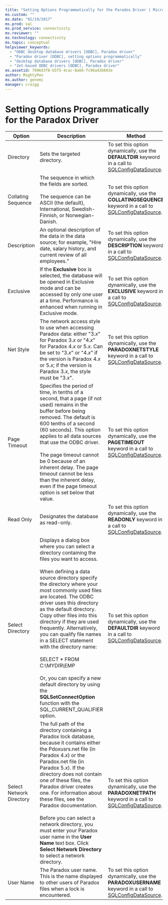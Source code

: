 ```yaml
---
title: "Setting Options Programmatically for the Paradox Driver | Microsoft Docs"
ms.custom: ""
ms.date: "01/19/2017"
ms.prod: sql
ms.prod_service: connectivity
ms.reviewer: ""
ms.technology: connectivity
ms.topic: conceptual
helpviewer_keywords: 
  - "ODBC desktop database drivers [ODBC], Paradox driver"
  - "Paradox driver [ODBC], setting options programmatically"
  - "desktop database drivers [ODBC], Paradox driver"
  - "Jet-based ODBC drivers [ODBC], Paradox driver"
ms.assetid: 7996d3f8-b5f5-4cac-8a66-fc96a42b603e
author: MightyPen
ms.author: genemi
manager: craigg
---
```

# Setting Options Programmatically for the Paradox Driver

|Option|Description|Method|  
|------------|-----------------|------------|  
|Directory|Sets the targeted directory.|To set this option dynamically, use the **DEFAULTDIR** keyword in a call to [SQLConfigDataSource](../../odbc/microsoft/sqlconfigdatasource-paradox-driver.md).|  
|Collating Sequence|The sequence in which the fields are sorted.<br /><br /> The sequence can be ASCII (the default), International, Swedish-Finnish, or Norwegian-Danish.|To set this option dynamically, use the **COLLATINGSEQUENCE** keyword in a call to [SQLConfigDataSource](../../odbc/microsoft/sqlconfigdatasource-paradox-driver.md).|  
|Description|An optional description of the data in the data source; for example, "Hire date, salary history, and current review of all employees."|To set this option dynamically, use the **DESCRIPTION** keyword in a call to [SQLConfigDataSource](../../odbc/microsoft/sqlconfigdatasource-paradox-driver.md).|  
|Exclusive|If the **Exclusive** box is selected, the database will be opened in Exclusive mode and can be accessed by only one user at a time. Performance is enhanced when running in Exclusive mode.|To set this option dynamically, use the **EXCLUSIVE** keyword in a call to [SQLConfigDataSource](../../odbc/microsoft/sqlconfigdatasource-paradox-driver.md).|  
|Net Style|The network access style to use when accessing Paradox data: either "3.*x*" for Paradox 3.*x* or "4.*x*" for Paradox 4.*x* or 5.*x*. Can be set to "3.*x*" or "4.*x*" if the version is Paradox 4.*x* or 5.*x*; if the version is Paradox 3.*x*, the style must be "3.*x*".|To set this option dynamically, use the **PARADOXNETSTYLE** keyword in a call to [SQLConfigDataSource](../../odbc/microsoft/sqlconfigdatasource-paradox-driver.md).|  
|Page Timeout|Specifies the period of time, in tenths of a second, that a page (if not used) remains in the buffer before being removed. The default is 600 tenths of a second (60 seconds). This option applies to all data sources that use the ODBC driver.<br /><br /> The page timeout cannot be 0 because of an inherent delay. The page timeout cannot be less than the inherent delay, even if the page timeout option is set below that value.|To set this option dynamically, use the **PAGETIMEOUT** keyword in a call to [SQLConfigDataSource](../../odbc/microsoft/sqlconfigdatasource-paradox-driver.md).|  
|Read Only|Designates the database as read-only.|To set this option dynamically, use the **READONLY** keyword in a call to [SQLConfigDataSource](../../odbc/microsoft/sqlconfigdatasource-paradox-driver.md).|  
|Select Directory|Displays a dialog box where you can select a directory containing the files you want to access.<br /><br /> When defining a data source directory specify the directory where your most commonly used files are located. The ODBC driver uses this directory as the default directory. Copy other files into this directory if they are used frequently. Alternatively, you can qualify file names in a SELECT statement with the directory name:<br /><br /> SELECT \* FROM C:\MYDIR\EMP<br /><br /> Or, you can specify a new default directory by using the **SQLSetConnectOption** function with the SQL_CURRENT_QUALIFIER option.|To set this option dynamically, use the **DEFAULTDIR** keyword in a call to [SQLConfigDataSource](../../odbc/microsoft/sqlconfigdatasource-paradox-driver.md).|  
|Select Network Directory|The full path of the directory containing a Paradox lock database, because it contains either the Pdoxusrs.net file (in Paradox 4.*x*) or the Paradox.net file (in Paradox 5.*x*). If the directory does not contain one of these files, the Paradox driver creates one. For information about these files, see the Paradox documentation.<br /><br /> Before you can select a network directory, you must enter your Paradox user name in the **User Name** text box. Click **Select Network Directory** to select a network directory.|To set this option dynamically, use the **PARADOXNETPATH** keyword in a call to [SQLConfigDataSource](../../odbc/microsoft/sqlconfigdatasource-paradox-driver.md).|  
|User Name|The Paradox user name. This is the name displayed to other users of Paradox files when a lock is encountered.|To set this option dynamically, use the **PARADOXUSERNAME** keyword in a call to [SQLConfigDataSource](../../odbc/microsoft/sqlconfigdatasource-paradox-driver.md).|
